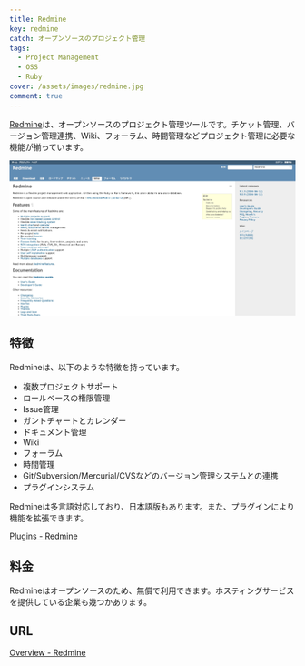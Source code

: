 ```yaml
---
title: Redmine
key: redmine
catch: オープンソースのプロジェクト管理
tags:
  - Project Management
  - OSS
  - Ruby
cover: /assets/images/redmine.jpg
comment: true
---
```


[Redmine](https://www.redmine.org/)は、オープンソースのプロジェクト管理ツールです。チケット管理、バージョン管理連携、Wiki、フォーラム、時間管理などプロジェクト管理に必要な機能が揃っています。

[![RedmineのWebサイト](/assets/images/redmine.jpg)](https://www.redmine.org/)

<!--more-->

## 特徴

Redmineは、以下のような特徴を持っています。

- 複数プロジェクトサポート
- ロールベースの権限管理
- Issue管理
- ガントチャートとカレンダー
- ドキュメント管理
- Wiki
- フォーラム
- 時間管理
- Git/Subversion/Mercurial/CVSなどのバージョン管理システムとの連携
- プラグインシステム

Redmineは多言語対応しており、日本語版もあります。また、プラグインにより機能を拡張できます。

[Plugins - Redmine](https://www.redmine.org/plugins)

## 料金

Redmineはオープンソースのため、無償で利用できます。ホスティングサービスを提供している企業も幾つかあります。

## URL

[Overview - Redmine](https://www.redmine.org/)
